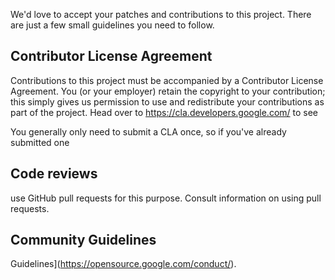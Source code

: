 We'd love to accept your patches and contributions to this project. There are
just a few small guidelines you need to follow.

## Contributor License Agreement
Contributions to this project must be accompanied by a Contributor License
Agreement. You (or your employer) retain the copyright to your contribution;
this simply gives us permission to use and redistribute your contributions as
part of the project. Head over to <https://cla.developers.google.com/> to see

You generally only need to submit a CLA once, so if you've already submitted one
## Code reviews

use GitHub pull requests for this purpose. Consult
information on using pull requests.

## Community Guidelines
Guidelines](https://opensource.google.com/conduct/).
